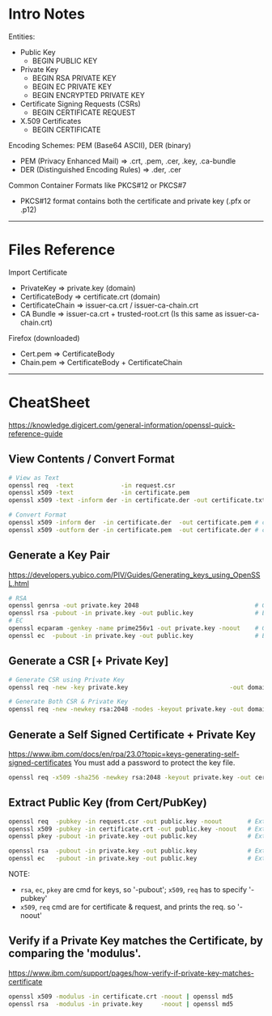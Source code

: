 # Intro Notes

Entities:
- Public Key
  - BEGIN PUBLIC KEY
- Private Key
  - BEGIN RSA PRIVATE KEY
  - BEGIN EC PRIVATE KEY
  - BEGIN ENCRYPTED PRIVATE KEY
- Certificate Signing Requests (CSRs)
  - BEGIN CERTIFICATE REQUEST
- X.509 Certificates
  - BEGIN CERTIFICATE

Encoding Schemes: PEM (Base64 ASCII), DER (binary)
- PEM (Privacy Enhanced Mail) => .crt, .pem, .cer, .key, .ca-bundle
- DER (Distinguished Encoding Rules) => .der, .cer

Common Container Formats like PKCS#12 or PKCS#7
- PKCS#12 format contains both the certificate and private key (.pfx or .p12)

-----

# Files Reference

Import Certificate
- PrivateKey => private.key (domain)
- CertificateBody => certificate.crt (domain)
- CertificateChain => issuer-ca.crt / issuer-ca-chain.crt
- CA Bundle => issuer-ca.crt + trusted-root.crt (Is this same as issuer-ca-chain.crt)

Firefox (downloaded)
- Cert.pem => CertificateBody
- Chain.pem => CertificateBody + CertificateChain

----

# CheatSheet

https://knowledge.digicert.com/general-information/openssl-quick-reference-guide

## View Contents / Convert Format
```sh
# View as Text
openssl req  -text             -in request.csr                          -noout # view a csr pem
openssl x509 -text             -in certificate.pem                      -noout # view a cert pem
openssl x509 -text -inform der -in certificate.der -out certificate.txt -noout # view a cert der & write to file

# Convert Format
openssl x509 -inform der  -in certificate.der  -out certificate.pem # convert der to pem
openssl x509 -outform der -in certificate.pem  -out certificate.der # convert pem to der
```

## Generate a Key Pair
https://developers.yubico.com/PIV/Guides/Generating_keys_using_OpenSSL.html
```sh
# RSA
openssl genrsa -out private.key 2048                                # Generate Private Key
openssl rsa -pubout -in private.key -out public.key                 # Extract Public Key from Private Key
# EC
openssl ecparam -genkey -name prime256v1 -out private.key -noout    # Generate Private Key
openssl ec  -pubout -in private.key -out public.key                 # Extract Public Key from Private Key
```

## Generate a CSR [+ Private Key]
```sh
# Generate CSR using Private Key
openssl req -new -key private.key                            -out domain.csr

# Generate Both CSR & Private Key
openssl req -new -newkey rsa:2048 -nodes -keyout private.key -out domain.csr
```

## Generate a Self Signed Certificate + Private Key
https://www.ibm.com/docs/en/rpa/23.0?topic=keys-generating-self-signed-certificates
You must add a password to protect the key file.
```sh
openssl req -x509 -sha256 -newkey rsa:2048 -keyout private.key -out certificate.crt -days 365
```

## Extract Public Key (from Cert/PubKey)
```sh
openssl req  -pubkey -in request.csr -out public.key -noout       # Extract Public Key from CSR
openssl x509 -pubkey -in certificate.crt -out public.key -noout   # Extract Public Key from Certificate
openssl pkey -pubout -in private.key -out public.key              # Extract Public Key from Private Key

openssl rsa  -pubout -in private.key -out public.key              # Extract Public Key from RSA Private Key
openssl ec   -pubout -in private.key -out public.key              # Extract Public Key from EC Private Key
```
NOTE: 
- `rsa`, `ec`, `pkey` are cmd for keys, so '-pubout'; `x509`, `req` has to specify '-pubkey'
- `x509`, `req` cmd are for certificate & request, and prints the req. so '-noout'


## Verify if a Private Key matches the Certificate, by comparing the 'modulus'.
https://www.ibm.com/support/pages/how-verify-if-private-key-matches-certificate

```sh
openssl x509 -modulus -in certificate.crt -noout | openssl md5
openssl rsa  -modulus -in private.key     -noout | openssl md5
```
